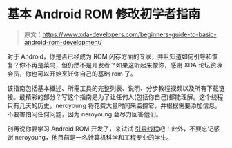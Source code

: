 # 基本 Android ROM 修改初学者指南

> 原文：<https://www.xda-developers.com/beginners-guide-to-basic-android-rom-development/>

对于 Android，你是否已经成为 ROM 闪存方面的专家，并且知道如何引导和恢复？你不再是菜鸟，但仍然不是开发者？如果这听起来像你，感谢 XDA 论坛资深会员，你也可以开始烹饪你自己的基础 rom 了。

该指南包括基本概述、所需工具的完整列表、说明、分步教程视频以及所有下载链接。最精彩的部分？写这个指南是为了让任何人(包括你自己)都能理解。这个线程只有几天的历史，neroyoung 将花费大量时间来监控它，并根据需要添加信息。不要害怕问任何问题，因为 neroyoung 会尽力回答他们。

别再说你要学习 Android ROM 开发了，来试试 [引导线程](http://forum.xda-developers.com/showthread.php?t=1661770)吧！此外，不要忘记感谢 neroyoung，他目前是一名计算机科学和工程专业的学生。